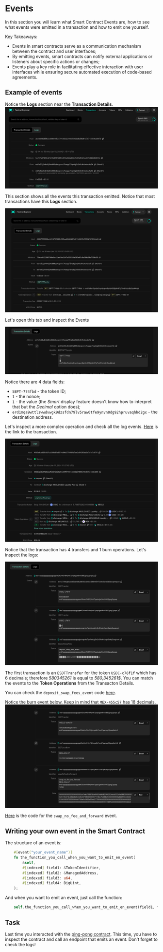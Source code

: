 # Events

In this section you will learn what Smart Contract Events are, how to see what events were emitted in a transaction and how to emit one yourself.

Key Takeaways:
* Events in smart contracts serve as a communication mechanism between the contract and user interfaces;
* By emitting events, smart contracts can notify external applications or listeners about specific actions or changes;
* Events play a key role in facilitating effective interaction with user interfaces while ensuring secure automated execution of code-based agreements.

## Example of events

Notice the **Logs** section near the **Transaction Details**.
![ESDTNFTCreate](../media/nft_create.png)

This section shows all the events this transaction emitted.
Notice that most transactions have this **Logs** section.

![ESDTNFTTransfer](../media/nft_transfer.png)

Let's open this tab and inspect the Events

![ESDTNFTTransfer Event](../media/nft_transfer_event.png)

Notice there are 4 data fields:
* `SBPT-774fbd` - the token ID;
* `1` - the nonce;
* `1` - the value (the *Smart* display feature doesn't know how to interpret that but the *Decimal* option does);
* `erd1mqa9wttlzwwdvwgk9dzsfdn79lv5raw0tfe9ynvn0dg92hpruvaqhhd2gx` - the destination address.


Let's inspect a more complex operation and check all the log events.
[Here](https://explorer.multiversx.com/transactions/4f85a8ca33fb5d7ca336d61e6014d96c57048ffb7ee2d9f290bb0a7c1c7c87ff) is the link to the transaction.

![Swap Transaction](../media/swap_tx.png)

Notice that the transaction has 4 transfers and 1 burn operations.
Let's inspect the logs:

![Swap Event1](../media/swap_logs1.png)

The first transaction is an `ESDTTransfer` for the token `USDC-c76f1f` which has 6 decimals; therefore *580345261* is equal to *580,345261$*.
You can match the events to the **Token Operations** from the Transacton Details.

You can check the `deposit_swap_fees_event` code [here](https://github.com/multiversx/mx-exchange-sc/blob/e4b95afa68273bab34b4124b711f28af9677e029/energy-integration/fees-collector/src/events.rs#L16).

Notice the burn event below. Keep in mind that `MEX-455c57` has 18 decimals.
![Swap Event2](../media/swap_logs2.png)

[Here](https://github.com/multiversx/mx-exchange-sc/blob/e4b95afa68273bab34b4124b711f28af9677e029/dex/pair/src/events.rs#L202) is the code for the `swap_no_fee_and_forward` event.

## Writing your own event in the Smart Contract

The structure of an event is:
```rust
    #[event("your_event_name")]
    fn the_function_you_call_when_you_want_to_emit_en_event(
        &self,
        #[indexed] field1: &TokenIdentifier,
        #[indexed] field2: &ManagedAddress,
        #[indexed] field3: u64,
        #[indexed] field4: BigUint,
    );
```

And when you want to emit an event, just call the function:
```rust
    self.the_function_you_call_when_you_want_to_emit_en_event(field1, field2, field3, field4);
```

## Task
Last time you interacted with the [ping-pong contract](https://github.com/multiversx/mx-ping-pong-sc). This time, you have to inspect the contract and call an endpoint that emits an event. Don't forget to check the logs!